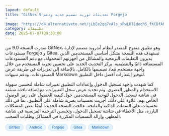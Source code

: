 ```yaml
---
layout: default
title: "GitNex 9 تحديثات ثورية تصميم جديد ودعم Forgejo
"
image: "https://d4.alternativeto.net/jLbEe2qq7vAls_xRwLDl1deqh5_fXCDfAb8wU9mnkhM/rs:fill:1520:760:0/g:ce:0:0/YWJzOi8vZGlzdC9jb250ZW50LzE3NTE4MTk1ODU1NDAucG5n.png"
category: تطبيقات
date: 2025-07-07T09:30:00
---
```


صدرت النسخة 9.0 من GitNex، وهو تطبيق مفتوح المصدر لنظام أندرويد مصمم لإدارة مستودعات Forgejo و Gitea. تستهدف هذه النسخة بشكل أساسي المستخدمين الذين يديرون التعليمات البرمجية والمشاكل من أجهزتهم المحمولة، مع دعم المستودعات المستضافة ذاتيًا والتنظيمية. يركز التحديث الجديد على تحسين تجربة المستخدم من خلال واجهة مستخدم مُعاد تصميمها بالكامل، بالإضافة إلى تعزيزات في طريقة عرض المستودعات، ودعم تنبيهات Markdown لتوفير إشعارات أفضل داخل التطبيق.

كما شهدت واجهة تسجيل الدخول وإعدادات التطبيق تغييرات شاملة لتحسين سهولة الاستخدام والمظهر العصري. وتم تجديد عرض سجل التغييرات، مع إضافة نافذة منبثقة في شاشة تسجيل الدخول لتوجيه المستخدمين حول كيفية الحصول على رمز الوصول الخاص بهم. علاوة على ذلك، أُجريت تحسينات بصرية شاملة على التطبيق، بما في ذلك تحسينات على السمات الداكنة والفاتحة. عالجت النسخة الجديدة أيضًا بعض المشكلات البارزة، مثل الأخطاء في شاشة تسجيل الدخول، وتحسين الترجمة الفرنسية في شاشة المظهر، وإزالة التسميات المكررة في المشاكل وطلبات السحب.

<div style="margin-top:2px; margin-bottom:2px;"><a href="https://bidjadraft.github.io/?query=GitNex" style="background:#e3f2fd; color:#1565c0; font-size:80%; border-radius:12px; padding:3px 10px; margin:2px 4px 2px 0; display:inline-block; border:1px solid #bbdefb; text-decoration:none;">GitNex</a> <a href="https://bidjadraft.github.io/?query=Android" style="background:#e3f2fd; color:#1565c0; font-size:80%; border-radius:12px; padding:3px 10px; margin:2px 4px 2px 0; display:inline-block; border:1px solid #bbdefb; text-decoration:none;">Android</a> <a href="https://bidjadraft.github.io/?query=Forgejo" style="background:#e3f2fd; color:#1565c0; font-size:80%; border-radius:12px; padding:3px 10px; margin:2px 4px 2px 0; display:inline-block; border:1px solid #bbdefb; text-decoration:none;">Forgejo</a> <a href="https://bidjadraft.github.io/?query=Gitea" style="background:#e3f2fd; color:#1565c0; font-size:80%; border-radius:12px; padding:3px 10px; margin:2px 4px 2px 0; display:inline-block; border:1px solid #bbdefb; text-decoration:none;">Gitea</a> <a href="https://bidjadraft.github.io/?query=Markdown" style="background:#e3f2fd; color:#1565c0; font-size:80%; border-radius:12px; padding:3px 10px; margin:2px 4px 2px 0; display:inline-block; border:1px solid #bbdefb; text-decoration:none;">Markdown</a></div><br><br>
